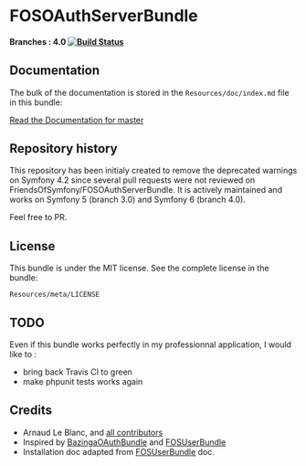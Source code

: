 FOSOAuthServerBundle
====================

#### Branches : 4.0 [![Build Status](https://app.travis-ci.com/jjewel/FOSOAuthServerBundle.svg?branch=5.0)](https://app.travis-ci.com/jjewel/FOSOAuthServerBundle.svg?branch=5.0) 


## Documentation
 
The bulk of the documentation is stored in the `Resources/doc/index.md` file in this bundle:

[Read the Documentation for master](https://github.com/klapaudius/FOSOAuthServerBundle/blob/master/Resources/doc/index.md)

## Repository history

This repository has been initialy created to remove the deprecated warnings on Symfony 4.2 since several pull requests were not reviewed on FriendsOfSymfony/FOSOAuthServerBundle.
It is actively maintained and works on Symfony 5 (branch 3.0) and Symfony 6 (branch 4.0).

Feel free to PR.

## License

This bundle is under the MIT license. See the complete license in the bundle:

    Resources/meta/LICENSE


## TODO

Even if this bundle works perfectly in my professionnal application, I would like to :
- bring back Travis CI to green
- make phpunit tests works again


## Credits

- Arnaud Le Blanc, and [all contributors](https://github.com/klapaudius/FOSOAuthServerBundle/contributors)
- Inspired by [BazingaOAuthBundle](https://github.com/willdurand/BazingaOAuthServerBundle) and [FOSUserBundle](https://github.com/FriendsOfSymfony/FOSUserBundle)
- Installation doc adapted from [FOSUserBundle](https://github.com/FriendsOfSymfony/FOSUserBundle) doc.
